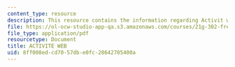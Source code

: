 ```yaml
---
content_type: resource
description: This resource contains the information regarding Activit web.
file: https://ol-ocw-studio-app-qa.s3.amazonaws.com/courses/21g-302-french-ii-fall-2004/8ff008edcd7057dbe0fc28642705400a_MIT21G_302_F04_web_O.pdf
file_type: application/pdf
resourcetype: Document
title: ACTIVITE WEB
uid: 8ff008ed-cd70-57db-e0fc-28642705400a
---
```


